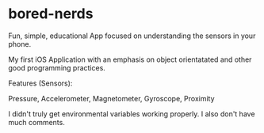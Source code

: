 # bored-nerds

Fun, simple, educational App focused on understanding the sensors in your phone.

My first iOS Application with an emphasis on object orientatated and other good programming practices.

Features (Sensors):

Pressure, Accelerometer, Magnetometer, Gyroscope, Proximity


I didn't truly get environmental variables working properly. I also don't have much comments.
